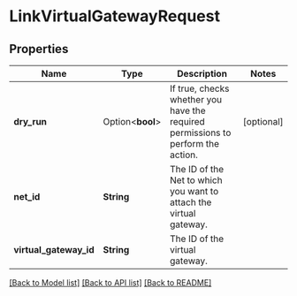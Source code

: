 # LinkVirtualGatewayRequest

## Properties

Name | Type | Description | Notes
------------ | ------------- | ------------- | -------------
**dry_run** | Option<**bool**> | If true, checks whether you have the required permissions to perform the action. | [optional]
**net_id** | **String** | The ID of the Net to which you want to attach the virtual gateway. | 
**virtual_gateway_id** | **String** | The ID of the virtual gateway. | 

[[Back to Model list]](../README.md#documentation-for-models) [[Back to API list]](../README.md#documentation-for-api-endpoints) [[Back to README]](../README.md)


